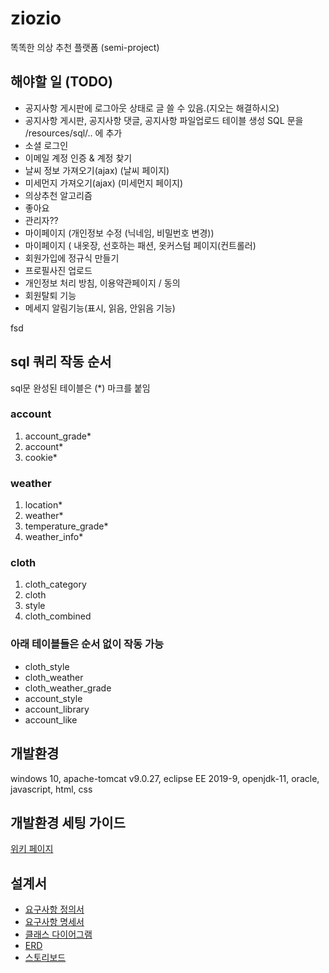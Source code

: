 # ziozio
똑똑한 의상 추천 플랫폼 (semi-project)

## 해야할 일 (TODO)
- 공지사항 게시판에 로그아웃 상태로 글 쓸 수 있음.(지오는 해결하시오)
- 공지사항 게시판, 공지사항 댓글, 공지사항 파일업로드 테이블 생성 SQL 문을 /resources/sql/.. 에 추가
- 소셜 로그인
- 이메일 계정 인증 & 계정 찾기
- 날씨 정보 가져오기(ajax) (날씨 페이지)
- 미세먼지 가져오기(ajax) (미세먼지 페이지)
- 의상추천 알고리즘
- 좋아요
- 관리자??
- 마이페이지 (개인정보 수정 (닉네임, 비밀번호 변경))
- 마이페이지 ( 내옷장, 선호하는 패션, 옷커스텀 페이지(컨트롤러)
- 회원가입에 정규식 만들기
- 프로필사진 업로드
- 개인정보 처리 방침, 이용약관페이지 / 동의
- 회원탈퇴 기능
- 메세지 알림기능(표시, 읽음, 안읽음 기능)

fsd

## sql 쿼리 작동 순서
sql문 완성된 테이블은 (*) 마크를 붙임

### account
1. account_grade*
2. account*
3. cookie*

### weather
1. location*
2. weather*
3. temperature_grade*
4. weather_info*

### cloth
1. cloth_category
2. cloth
3. style
4. cloth_combined

### 아래 테이블들은 순서 없이 작동 가능
- cloth_style
- cloth_weather
- cloth_weather_grade
- account_style
- account_library
- account_like

## 개발환경
windows 10, apache-tomcat v9.0.27, eclipse EE 2019-9, openjdk-11, oracle, javascript, html, css

## 개발환경 세팅 가이드
[위키 페이지](https://github.com/Gilsuk/ziozio/wiki/%EA%B0%9C%EB%B0%9C%ED%99%98%EA%B2%BD-%EC%84%B8%ED%8C%85%ED%95%98%EA%B8%B0)

## 설계서
- [요구사항 정의서](https://docs.google.com/spreadsheets/d/1oa3t7seEsTh60JEOmgY0olRsSnVOR4yWjhi9Btae1Qk/edit#gid=0)
- [요구사항 명세서](https://docs.google.com/spreadsheets/d/1oa3t7seEsTh60JEOmgY0olRsSnVOR4yWjhi9Btae1Qk/edit#gid=1204896733)
- [클래스 다이어그램](https://www.draw.io/?state=%7B%22ids%22:%5B%221REHZqw83wSpMwfWqOtHbWFYzI6dvh_42%22%5D,%22action%22:%22open%22,%22userId%22:%22112892481326909512500%22%7D#G1REHZqw83wSpMwfWqOtHbWFYzI6dvh_42)
- [ERD](https://www.erdcloud.com/d/F7wreMfCbCMhmc2H5)
- [스토리보드](https://docs.google.com/presentation/d/1nyAoGdxpssrEMZWDgQZHmT5UBk-hUczQGKG47H1k50o/edit#slide=id.p)
